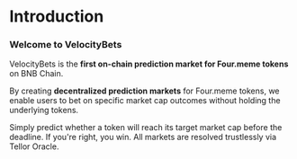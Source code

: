 # Introduction

### Welcome to VelocityBets

VelocityBets is the **first on-chain prediction market for Four.meme tokens** on BNB Chain.

By creating **decentralized prediction markets** for Four.meme tokens, we enable users to bet on specific market cap outcomes without holding the underlying tokens.

Simply predict whether a token will reach its target market cap before the deadline. If you're right, you win. All markets are resolved trustlessly via Tellor Oracle.


